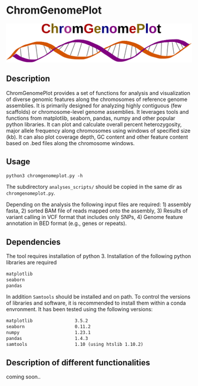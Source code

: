 # ChromGenomePlot
![alt text](https://github.com/alexvasilikop/ChromGenomePlot/blob/main/chromgenomeplot.png)
## Description
ChromGenomePlot provides a set of functions for analysis and visualization of diverse genomic features along the chromosomes of reference genome assemblies. It is primarily designed for analyzing highly contiguous (few scaffolds) or chromosome-level genome assemblies. It leverages 
tools and functions from matplotlib, seaborn, pandas, numpy and other popular python libraries. It can plot and calculate overall percent heterozygosity, major allele frequency along chromosomes using windows of specified size (kb). It can also plot coverage depth, GC content and other feature content based on .bed files along the chromosome windows.

## Usage
```
python3 chromgenomeplot.py -h
```
The subdirectory ```analyses_scripts/``` should be copied in the same dir as ```chromgenomeplot.py```.

Depending on the analysis the following input files are required: 1) assembly fasta, 2) sorted BAM file of reads mapped onto the assembly, 3) Results of variant calling in VCF format that includes only SNPs, 4) Genome feature annotation in BED format (e.g., genes or repeats). 


## Dependencies
The tool requires installation of python 3. Installation of the following python libraries are required
```
matplotlib
seaborn
pandas
```

In addition ```Samtools``` should be installed and on path. To control the versions of libraries and software, it is recommended to install them within a conda envronment. It has been tested using the following versions:
```
matplotlib                3.5.2
seaborn                   0.11.2
numpy                     1.23.1
pandas                    1.4.3
samtools                  1.10 (using htslib 1.10.2)
```

## Description of different functionalities
coming soon..
